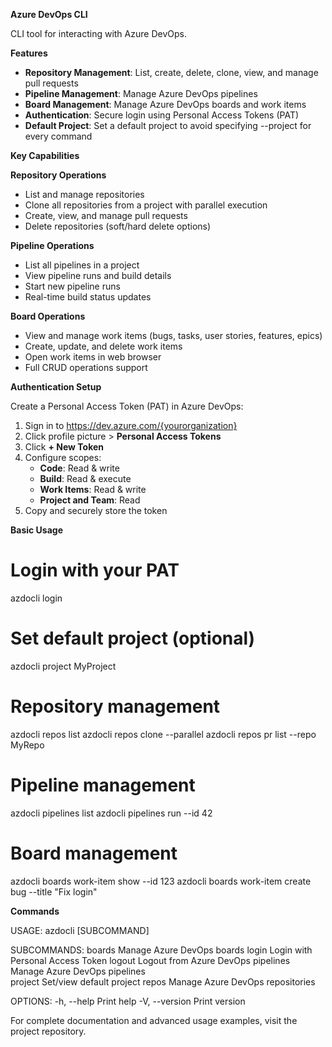 **Azure DevOps CLI**

CLI tool for interacting with Azure DevOps.

**Features**

* **Repository Management**: List, create, delete, clone, view, and manage pull requests
* **Pipeline Management**: Manage Azure DevOps pipelines  
* **Board Management**: Manage Azure DevOps boards and work items
* **Authentication**: Secure login using Personal Access Tokens (PAT)
* **Default Project**: Set a default project to avoid specifying --project for every command

**Key Capabilities**

**Repository Operations**
* List and manage repositories
* Clone all repositories from a project with parallel execution
* Create, view, and manage pull requests
* Delete repositories (soft/hard delete options)

**Pipeline Operations**  
* List all pipelines in a project
* View pipeline runs and build details
* Start new pipeline runs
* Real-time build status updates

**Board Operations**
* View and manage work items (bugs, tasks, user stories, features, epics)
* Create, update, and delete work items
* Open work items in web browser
* Full CRUD operations support

**Authentication Setup**

Create a Personal Access Token (PAT) in Azure DevOps:

1. Sign in to https://dev.azure.com/{yourorganization}
2. Click profile picture > **Personal Access Tokens**
3. Click **+ New Token**
4. Configure scopes:
   * **Code**: Read & write
   * **Build**: Read & execute  
   * **Work Items**: Read & write
   * **Project and Team**: Read
5. Copy and securely store the token

**Basic Usage**

   # Login with your PAT
   azdocli login
   
   # Set default project (optional)
   azdocli project MyProject
   
   # Repository management
   azdocli repos list
   azdocli repos clone --parallel
   azdocli repos pr list --repo MyRepo
   
   # Pipeline management
   azdocli pipelines list
   azdocli pipelines run --id 42
   
   # Board management
   azdocli boards work-item show --id 123
   azdocli boards work-item create bug --title "Fix login"

**Commands**

   USAGE: azdocli [SUBCOMMAND]
   
   SUBCOMMANDS:
   boards       Manage Azure DevOps boards
   login        Login with Personal Access Token
   logout       Logout from Azure DevOps
   pipelines    Manage Azure DevOps pipelines  
   project      Set/view default project
   repos        Manage Azure DevOps repositories
   
   OPTIONS:
   -h, --help       Print help
   -V, --version    Print version

For complete documentation and advanced usage examples, visit the project repository.